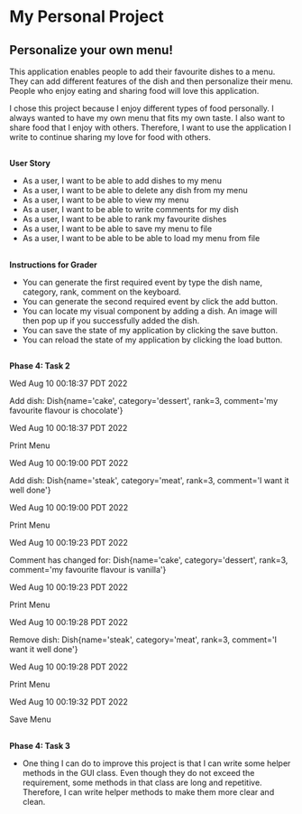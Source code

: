 # My Personal Project

## Personalize your own menu!


This application enables people to add their favourite
dishes to a menu. They can add different features of the dish and then
personalize their menu. People who enjoy eating and sharing food will
love this application.

I chose this project because I enjoy different types of food personally.
I always wanted to have my own menu that fits my own taste. I also want
to share food that I enjoy with others. Therefore, I want to use the
application I write to continue sharing my love for food with others.


##
**User Story**

- As a user, I want to be able to add dishes to my menu
- As a user, I want to be able to delete any dish from my menu
- As a user, I want to be able to view my menu
- As a user, I want to be able to write comments for my dish
- As a user, I want to be able to rank my favourite dishes
- As a user, I want to be able to save my menu to file 
- As a user, I want to be able to be able to load my menu from file 

##
**Instructions for Grader**

- You can generate the first required event by type the dish name, category, rank, comment on the keyboard.
- You can generate the second required event by click the add button.
- You can locate my visual component by adding a dish. An image will then pop up if you successfully added the dish.
- You can save the state of my application by clicking the save button.
- You can reload the state of my application by clicking the load button.

##
**Phase 4: Task 2**

Wed Aug 10 00:18:37 PDT 2022

Add dish: Dish{name='cake', category='dessert', rank=3, comment='my favourite flavour is chocolate'}

Wed Aug 10 00:18:37 PDT 2022

Print Menu

Wed Aug 10 00:19:00 PDT 2022

Add dish: Dish{name='steak', category='meat', rank=3, comment='I want it well done'}

Wed Aug 10 00:19:00 PDT 2022

Print Menu

Wed Aug 10 00:19:23 PDT 2022

Comment has changed for: Dish{name='cake', category='dessert', rank=3, comment='my favourite flavour is vanilla'}

Wed Aug 10 00:19:23 PDT 2022

Print Menu

Wed Aug 10 00:19:28 PDT 2022

Remove dish: Dish{name='steak', category='meat', rank=3, comment='I want it well done'}

Wed Aug 10 00:19:28 PDT 2022

Print Menu

Wed Aug 10 00:19:32 PDT 2022

Save Menu

##
**Phase 4: Task 3**

- One thing I can do to improve this project is that I can write some helper methods in the GUI class.
Even though they do not exceed the requirement, some methods in that class are long and repetitive. 
Therefore, I can write helper methods to make them more clear and clean.
